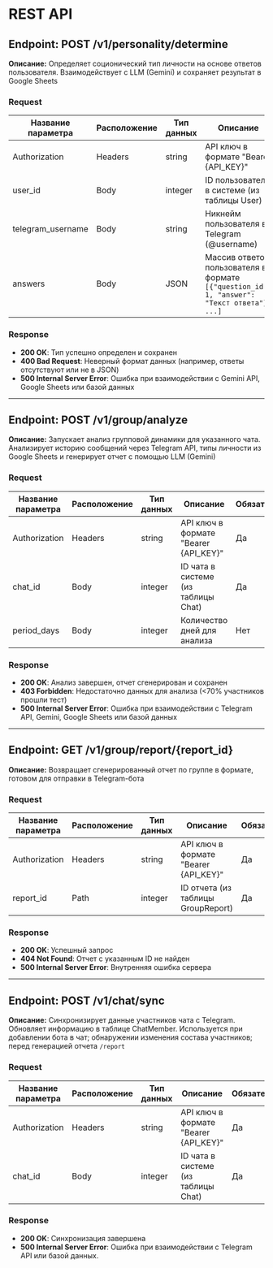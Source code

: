 # REST API

## Endpoint: POST /v1/personality/determine
**Описание:** Определяет соционический тип личности на основе ответов пользователя. Взаимодействует с LLM (Gemini) и сохраняет результат в Google Sheets

### Request
| Название параметра | Расположение | Тип данных | Описание | Обязательность |
|-------------------|--------------|------------|----------|----------------|
| Authorization     | Headers      | string     | API ключ в формате "Bearer {API_KEY}" | Да |
| user_id           | Body         | integer    | ID пользователя в системе (из таблицы User) | Да |
| telegram_username | Body         | string     | Никнейм пользователя в Telegram (@username) | Да |
| answers           | Body         | JSON       | Массив ответов пользователя в формате `[{"question_id": 1, "answer": "Текст ответа"}, ...]` | Да |

### Response
- **200 OK**: Тип успешно определен и сохранен
- **400 Bad Request**: Неверный формат данных (например, ответы отсутствуют или не в JSON)
- **500 Internal Server Error**: Ошибка при взаимодействии с Gemini API, Google Sheets или базой данных

---

## Endpoint: POST /v1/group/analyze
**Описание:** Запускает анализ групповой динамики для указанного чата. Анализирует историю сообщений через Telegram API, типы личности из Google Sheets и генерирует отчет с помощью LLM (Gemini)

### Request
| Название параметра | Расположение | Тип данных | Описание | Обязательность |
|-------------------|--------------|------------|----------|----------------|
| Authorization     | Headers      | string     | API ключ в формате "Bearer {API_KEY}" | Да |
| chat_id           | Body         | integer    | ID чата в системе (из таблицы Chat) | Да |
| period_days       | Body         | integer    | Количество дней для анализа | Нет |

### Response
- **200 OK**: Анализ завершен, отчет сгенерирован и сохранен
- **403 Forbidden**: Недостаточно данных для анализа (<70% участников прошли тест)
- **500 Internal Server Error**: Ошибка при взаимодействии с Telegram API, Gemini, Google Sheets или базой данных

---

## Endpoint: GET /v1/group/report/{report_id}
**Описание:** Возвращает сгенерированный отчет по группе в формате, готовом для отправки в Telegram-бота

### Request
| Название параметра | Расположение | Тип данных | Описание | Обязательность |
|-------------------|--------------|------------|----------|----------------|
| Authorization     | Headers      | string     | API ключ в формате "Bearer {API_KEY}" | Да |
| report_id         | Path         | integer    | ID отчета (из таблицы GroupReport) | Да |

### Response
- **200 OK**: Успешный запрос
- **404 Not Found**: Отчет с указанным ID не найден
- **500 Internal Server Error**: Внутренняя ошибка сервера

---

## Endpoint: POST /v1/chat/sync
**Описание:** Синхронизирует данные участников чата с Telegram. Обновляет информацию в таблице ChatMember. Используется при добавлении бота в чат; обнаружении изменения состава участников; перед генерацией отчета `/report`

### Request
| Название параметра | Расположение | Тип данных | Описание | Обязательность |
|-------------------|--------------|------------|----------|----------------|
| Authorization     | Headers      | string     | API ключ в формате "Bearer {API_KEY}" | Да |
| chat_id           | Body         | integer    | ID чата в системе (из таблицы Chat) | Да |

### Response
- **200 OK**: Синхронизация завершена
- **500 Internal Server Error**: Ошибка при взаимодействии с Telegram API или базой данных.
